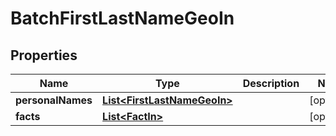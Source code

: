 
# BatchFirstLastNameGeoIn

## Properties
Name | Type | Description | Notes
------------ | ------------- | ------------- | -------------
**personalNames** | [**List&lt;FirstLastNameGeoIn&gt;**](FirstLastNameGeoIn.md) |  |  [optional]
**facts** | [**List&lt;FactIn&gt;**](FactIn.md) |  |  [optional]



